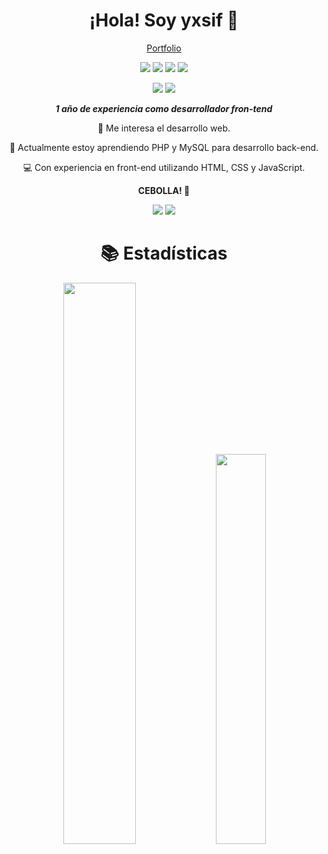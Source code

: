 <div align="center">

<h1>¡Hola! Soy yxsif 👋</h1>

  <a href="https://yxsif.pages.dev/">Portfolio</a>

![](https://img.shields.io/badge/html-0d1117?style=for-the-badge&logo=html5&logoColor=E34F26)
![](https://img.shields.io/badge/css-0d1117?style=for-the-badge&logo=css3&logoColor=1572B6)
![](https://img.shields.io/badge/js-0d1117?style=for-the-badge&logo=javascript&logoColor=f7DF1E)
![](https://img.shields.io/badge/php-0d1117?style=for-the-badge&logo=php&logoColor=blue)

![](https://img.shields.io/badge/MySql-0d1117?style=for-the-badge&logo=mysql&logoColor=blue)
![](https://img.shields.io/badge/MongoDB-0d1117?style=for-the-badge&logo=mongodb&logoColor=green)


<em><strong>1 año de experiencia como desarrollador fron-tend</strong></em>

👀 Me interesa el desarrollo web.

🌱 Actualmente estoy aprendiendo PHP y MySQL para desarrollo back-end.

💻 Con experiencia en front-end utilizando HTML, CSS y JavaScript.

<strong>CEBOLLA! 🧅</strong>

<a href="https://instagram.com/yxsif.dev">![](https://img.shields.io/badge/Instagram-0d1117?style=for-the-badge&logo=instagram&logoColor=automatic)</a>
<a href="https://twitter.com/yxsifdev">![](https://img.shields.io/badge/Twitter-0d1117?style=for-the-badge&logo=x&logoColor=automatic)</a>

# 📚 Estadísticas

<p align="center">
<img width="48%" src="https://github-readme-stats.vercel.app/api?username=yxsifdev&show_icons=true&count_private=true&theme=react&hide_border=true&bg_color=070024"/>
<img width="40%" src="https://github-readme-stats.vercel.app/api/top-langs/?username=yxsifdev&show_icons=true&count_private=true&theme=react&hide_border=true&bg_color=070024&layout=compact"/></p>
